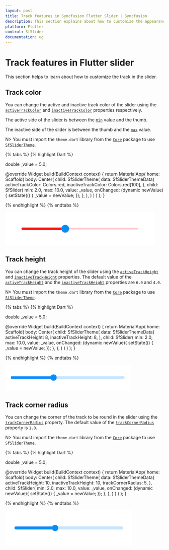 ```yaml
---
layout: post
title: Track features in Syncfusion Flutter Slider | Syncfusion
description: This section explains about how to customize the appearance of the track in the Flutter application.
platform: Flutter
control: SfSlider
documentation: ug
---
```


# Track features in Flutter slider

This section helps to learn about how to customize the track in the slider.

## Track color

You can change the active and inactive track color of the slider using the [`activeTrackColor`](https://pub.dev/documentation/syncfusion_flutter_core/latest/theme/SfSliderThemeData/activeTrackColor.html) and [`inactiveTrackColor`](https://pub.dev/documentation/syncfusion_flutter_core/latest/theme/SfSliderThemeData/inactiveTrackColor.html) properties respectively.

The active side of the slider is between the [`min`](https://pub.dev/documentation/syncfusion_flutter_sliders/latest/sliders/SfSlider/min.html) value and the thumb.

The inactive side of the slider is between the thumb and the [`max`](https://pub.dev/documentation/syncfusion_flutter_sliders/latest/sliders/SfSlider/max.html) value.

N> You must import the `theme.dart` library from the [`Core`](https://pub.dev/packages/syncfusion_flutter_core) package to use [`SfSliderTheme`](https://pub.dev/documentation/syncfusion_flutter_core/latest/theme/SfSliderTheme-class.html).

{% tabs %}
{% highlight Dart %}

double _value = 5.0;

@override
Widget build(BuildContext context) {
  return MaterialApp(
      home: Scaffold(
          body: Center(
              child: SfSliderTheme(
                data: SfSliderThemeData(
                  activeTrackColor: Colors.red,
                  inactiveTrackColor: Colors.red[100],
                ),
                child:  SfSlider(
                  min: 2.0,
                  max: 10.0,
                  value: _value,
                  onChanged: (dynamic newValue){
                    setState(() {
                      _value = newValue;
                    });
                  },
                ),
              )
          )
      )
  );
}

{% endhighlight %}
{% endtabs %}

![Track color support](images/track/slider-track-color.png)

## Track height

You can change the track height of the slider using the [`activeTrackHeight`](https://pub.dev/documentation/syncfusion_flutter_core/latest/theme/SfSliderThemeData/activeTrackHeight.html) and [`inactiveTrackHeight`](https://pub.dev/documentation/syncfusion_flutter_core/latest/theme/SfSliderThemeData/inactiveTrackHeight.html) properties. The default value of the [`activeTrackHeight`](https://pub.dev/documentation/syncfusion_flutter_core/latest/theme/SfSliderThemeData/activeTrackHeight.html) and the [`inactiveTrackHeight`](https://pub.dev/documentation/syncfusion_flutter_core/latest/theme/SfSliderThemeData/inactiveTrackHeight.html) properties are `6.0` and `4.0`.

N> You must import the `theme.dart` library from the [`Core`](https://pub.dev/packages/syncfusion_flutter_core) package to use [`SfSliderTheme`](https://pub.dev/documentation/syncfusion_flutter_core/latest/theme/SfSliderTheme-class.html).

{% tabs %}
{% highlight Dart %}

double _value = 5.0;

@override
Widget build(BuildContext context) {
  return MaterialApp(
      home: Scaffold(
          body: Center(
              child: SfSliderTheme(
                data: SfSliderThemeData(
                  activeTrackHeight: 8,
                  inactiveTrackHeight: 8,
                ),
                child: SfSlider(
                  min: 2.0,
                  max: 10.0,
                  value: _value,
                  onChanged: (dynamic newValue){
                    setState(() {
                      _value = newValue;
                    });
                  },
                ),
              )
          )
      )
  );
}

{% endhighlight %}
{% endtabs %}

![Track size support](images/track/slider-track-size.png)

## Track corner radius

You can change the corner of the track to be round in the slider using the [`trackCornerRadius`](https://pub.dev/documentation/syncfusion_flutter_core/latest/theme/SfSliderThemeData/trackCornerRadius.html) property. The default value of the [`trackCornerRadius`](https://pub.dev/documentation/syncfusion_flutter_core/latest/theme/SfSliderThemeData/trackCornerRadius.html) property is `1.0`.

N> You must import the `theme.dart` library from the [`Core`](https://pub.dev/packages/syncfusion_flutter_core) package to use [`SfSliderTheme`](https://pub.dev/documentation/syncfusion_flutter_core/latest/theme/SfSliderTheme-class.html).

{% tabs %}
{% highlight Dart %}

double _value = 5.0;

@override
Widget build(BuildContext context) {
  return MaterialApp(
      home: Scaffold(
          body: Center(
              child: SfSliderTheme(
                data: SfSliderThemeData(
                  activeTrackHeight: 10,
                  inactiveTrackHeight: 10,
                  trackCornerRadius: 5,
                ),
                child: SfSlider(
                  min: 2.0,
                  max: 10.0,
                  value: _value,
                  onChanged: (dynamic newValue){
                    setState(() {
                      _value = newValue;
                    });
                  },
                ),
              )
          )
      )
  );
}

{% endhighlight %}
{% endtabs %}

![Track corner radius support](images/track/slider-track-corner-radius.png)
